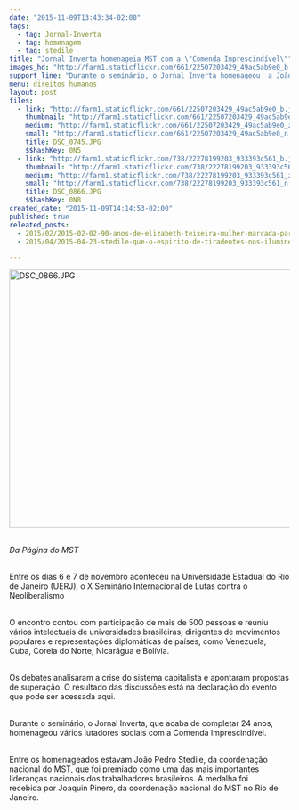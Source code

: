 ```yaml
---
date: "2015-11-09T13:43:34-02:00"
tags:
  - tag: Jornal-Inverta
  - tag: homenagem
  - tag: stedile
title: "Jornal Inverta homenageia MST com a \"Comenda Imprescindível\""
images_hd: "http://farm1.staticflickr.com/661/22507203429_49ac5ab9e0_b.jpg"
support_line: "Durante o seminário, o Jornal Inverta homenageou  a João Pedro Stedile com a Comenda Imprescindível."
menu: direitos humanos
layout: post
files:
  - link: "http://farm1.staticflickr.com/661/22507203429_49ac5ab9e0_b.jpg"
    thumbnail: "http://farm1.staticflickr.com/661/22507203429_49ac5ab9e0_t.jpg"
    medium: "http://farm1.staticflickr.com/661/22507203429_49ac5ab9e0_z.jpg"
    small: "http://farm1.staticflickr.com/661/22507203429_49ac5ab9e0_n.jpg"
    title: DSC_0745.JPG
    $$hashKey: 0N5
  - link: "http://farm1.staticflickr.com/738/22278199203_933393c561_b.jpg"
    thumbnail: "http://farm1.staticflickr.com/738/22278199203_933393c561_t.jpg"
    medium: "http://farm1.staticflickr.com/738/22278199203_933393c561_z.jpg"
    small: "http://farm1.staticflickr.com/738/22278199203_933393c561_n.jpg"
    title: DSC_0866.JPG
    $$hashKey: 0N8
created_date: "2015-11-09T14:14:53-02:00"
published: true
releated_posts:
  - 2015/02/2015-02-02-90-anos-de-elizabeth-teixeira-mulher-marcada-para-viver.md
  - 2015/04/2015-04-23-stedile-que-o-espirito-de-tiradentes-nos-ilumine-para-irmos-as-ruas-por-justica-social.md

---
```

<p><img alt="DSC_0866.JPG" height="463" src="http://farm1.staticflickr.com/738/22278199203_933393c561_b.jpg" width="700" /></p>

<p><br />
<em>Da P&aacute;gina do MST&nbsp;</em></p>

<p><br />
Entre os dias 6 e 7 de novembro aconteceu na Universidade Estadual do Rio de Janeiro (UERJ), o X Semin&aacute;rio Internacional de Lutas contra o Neoliberalismo&nbsp;</p>

<p><br />
O encontro contou com participa&ccedil;&atilde;o de mais de 500 pessoas e reuniu v&aacute;rios intelectuais de universidades brasileiras, dirigentes de movimentos populares e representa&ccedil;&otilde;es diplom&aacute;ticas de pa&iacute;ses, como Venezuela, Cuba, Coreia do Norte, Nicar&aacute;gua e Bol&iacute;via.</p>

<p><br />
Os debates analisaram a crise do sistema capitalista e apontaram propostas de supera&ccedil;&atilde;o. O resultado das discuss&otilde;es est&aacute; na declara&ccedil;&atilde;o do evento que pode ser acessada aqui.&nbsp;</p>

<p><br />
Durante o semin&aacute;rio, o Jornal Inverta, que acaba de completar 24 anos, homenageou v&aacute;rios lutadores sociais com a Comenda Imprescind&iacute;vel.</p>

<p><br />
Entre os homenageados estavam Jo&atilde;o Pedro Stedile, da coordena&ccedil;&atilde;o nacional do MST, que foi premiado como uma das mais importantes lideran&ccedil;as nacionais dos trabalhadores brasileiros.&nbsp;A medalha foi recebida&nbsp;por Joaquin Pinero, da coordena&ccedil;&atilde;o nacional do MST no Rio de Janeiro.</p>
